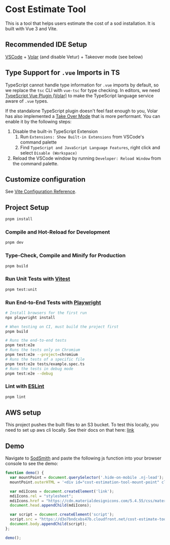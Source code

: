 # Cost Estimate Tool

This is a tool that helps users estimate the cost of a sod installation. It is built with Vue 3 and Vite.

## Recommended IDE Setup

[VSCode](https://code.visualstudio.com/) + [Volar](https://marketplace.visualstudio.com/items?itemName=Vue.volar) (and disable Vetur) + Takeover mode (see below)

## Type Support for `.vue` Imports in TS

TypeScript cannot handle type information for `.vue` imports by default, so we replace the `tsc` CLI with `vue-tsc` for type checking. In editors, we need [TypeScript Vue Plugin (Volar)](https://marketplace.visualstudio.com/items?itemName=Vue.vscode-typescript-vue-plugin) to make the TypeScript language service aware of `.vue` types.

If the standalone TypeScript plugin doesn't feel fast enough to you, Volar has also implemented a [Take Over Mode](https://github.com/johnsoncodehk/volar/discussions/471#discussioncomment-1361669) that is more performant. You can enable it by the following steps:

1. Disable the built-in TypeScript Extension
    1) Run `Extensions: Show Built-in Extensions` from VSCode's command palette
    2) Find `TypeScript and JavaScript Language Features`, right click and select `Disable (Workspace)`
2. Reload the VSCode window by running `Developer: Reload Window` from the command palette.

## Customize configuration

See [Vite Configuration Reference](https://vitejs.dev/config/).

## Project Setup

```sh
pnpm install
```

### Compile and Hot-Reload for Development

```sh
pnpm dev
```

### Type-Check, Compile and Minify for Production

```sh
pnpm build
```

### Run Unit Tests with [Vitest](https://vitest.dev/)

```sh
pnpm test:unit
```

### Run End-to-End Tests with [Playwright](https://playwright.dev)

```sh
# Install browsers for the first run
npx playwright install

# When testing on CI, must build the project first
pnpm build

# Runs the end-to-end tests
pnpm test:e2e
# Runs the tests only on Chromium
pnpm test:e2e --project=chromium
# Runs the tests of a specific file
pnpm test:e2e tests/example.spec.ts
# Runs the tests in debug mode
pnpm test:e2e --debug
```

### Lint with [ESLint](https://eslint.org/)

```sh
pnpm lint
```

## AWS setup

This project pushes the built files to an S3 bucket. To test this locally, you need to set up aws cli locally. See their docs on that here: [link](https://docs.aws.amazon.com/cli/latest/userguide/getting-started-install.html)

## Demo

Navigate to [SodSmith](https://sodsmith.com) and paste the following js function into your browser console to see the demo:

```js
function demo() {
  var mountPoint = document.querySelector('.hide-on-mobile .nj-lead');
  mountPoint.outerHTML = '<div id="cost-estimation-tool-mount-point" class="pr-4"></div>';

  var mdiIcons = document.createElement('link');
  mdiIcons.rel = "stylesheet";
  mdiIcons.href = "https://cdn.materialdesignicons.com/5.4.55/css/materialdesignicons.min.css";
  document.head.appendChild(mdiIcons);

  var script = document.createElement('script');
  script.src = "https://d3o7bndcxbs47b.cloudfront.net/cost-estimate-tool/index.js";
  document.body.appendChild(script);
};

demo();
```

